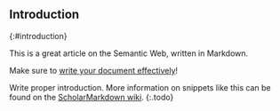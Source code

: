 ## Introduction
{:#introduction}

This is a great article on the Semantic Web, written in Markdown.

Make sure to [write your document effectively](https://www.principiae.be/book/pdfs/TM&Th-2.0-summary.pdf)!

Write proper introduction.
More information on snippets like this can be found on the [ScholarMarkdown wiki](https://github.com/rubensworks/ScholarMarkdown/wiki/Snippets).
{:.todo}
